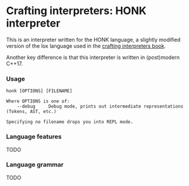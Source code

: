 # Crafting interpreters: HONK interpreter
This is an interpreter written for the HONK language, a slightly modified version of the lox language used in the [crafting interpreters book](http:/craftinginterpreters.com/).

Another key difference is that this interpreter is written in (post)modern C++17.

### Usage
```
honk [OPTIONS] [FILENAME]

Where OPTIONS is one of:
	--debug		Debug mode, prints out intermediate representations (Tokens, AST, etc.)

Specifying no filename drops you into REPL mode.
```

### Language features
TODO

### Language grammar
TODO

